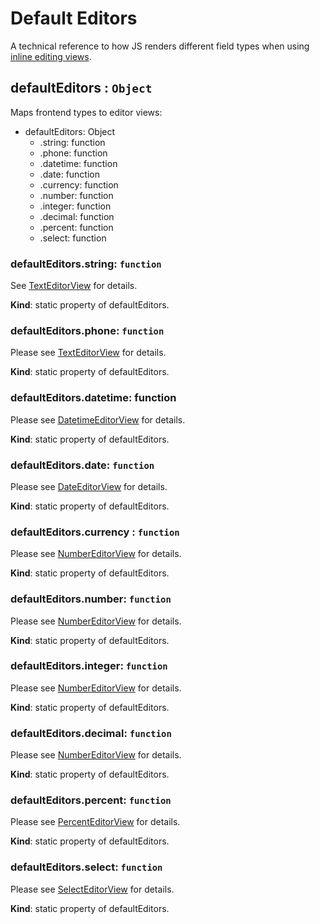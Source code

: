 <a id="bundle-docs-platform-datagrid-default-editors"></a>

# Default Editors

A technical reference to how JS renders different field types when using [inline editing views](../../../backend/entities/customize-datagrids/backend/extensions/inline-editing.md#customize-datagrid-extensions-inline-editing).

## defaultEditors : `Object`

Maps frontend types to editor views:

* defaultEditors: Object
  * .string: function
  * .phone: function
  * .datetime: function
  * .date: function
  * .currency: function
  * .number: function
  * .integer: function
  * .decimal: function
  * .percent: function
  * .select: function

### defaultEditors.string: `function`

See [TextEditorView](../FormBundle/editor/text-editor-view.md#bundle-docs-platform-form-bundle-edit-text-editor-view) for details.

**Kind**: static property of defaultEditors.

### defaultEditors.phone:  `function`

Please see [TextEditorView](../FormBundle/editor/text-editor-view.md#bundle-docs-platform-form-bundle-edit-text-editor-view) for details.

**Kind**: static property of defaultEditors.

### defaultEditors.datetime: function

Please see [DatetimeEditorView](../FormBundle/editor/datetime-editor-view.md#bundle-docs-platform-form-bundle-edit-date-time-editor-view) for details.

**Kind**: static property of defaultEditors.

### defaultEditors.date: `function`

Please see [DateEditorView](../FormBundle/editor/date-editor-view.md#bundle-docs-platform-form-bundle-edit-date-editor-view) for details.

**Kind**: static property of defaultEditors.

### defaultEditors.currency : `function`

Please see [NumberEditorView](../FormBundle/editor/number-editor-view.md#bundle-docs-platform-form-bundle-number-editor-view) for details.

**Kind**: static property of defaultEditors.

### defaultEditors.number: `function`

Please see [NumberEditorView](../FormBundle/editor/number-editor-view.md#bundle-docs-platform-form-bundle-number-editor-view) for details.

**Kind**: static property of defaultEditors.

### defaultEditors.integer: `function`

Please see [NumberEditorView](../FormBundle/editor/number-editor-view.md#bundle-docs-platform-form-bundle-number-editor-view) for details.

**Kind**: static property of defaultEditors.

### defaultEditors.decimal: `function`

Please see [NumberEditorView](../FormBundle/editor/number-editor-view.md#bundle-docs-platform-form-bundle-number-editor-view) for details.

**Kind**: static property of defaultEditors.

### defaultEditors.percent: `function`

Please see [PercentEditorView](../FormBundle/editor/percent-editor-view.md#bundle-docs-platform-form-bundle-percent-editor-view) for details.

**Kind**: static property of defaultEditors.

### defaultEditors.select: `function`

Please see [SelectEditorView](../FormBundle/editor/select-editor-view.md#bundle-docs-platform-form-bundle-edit-select-editor-view) for details.

**Kind**: static property of defaultEditors.
